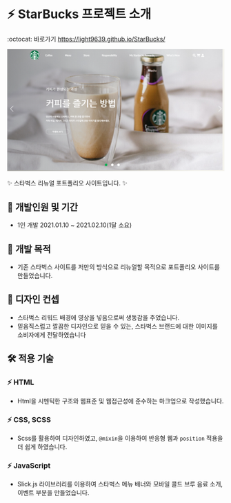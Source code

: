 # :zap: StarBucks 프로젝트 소개
:octocat: 바로가기 https://light9639.github.io/StarBucks/

![화면 캡처 2022-08-22](https://raw.githubusercontent.com/light9639/StarBucks/main/img/light9639.github.io_StarBucks_.png)

:sparkles: 스타벅스 리뉴얼 포트폴리오 사이트입니다. :sparkles:

## :calendar: 개발인원 및 기간
- 1인 개발 2021.01.10 ~ 2021.02.10(1달 소요)
## :dart: 개발 목적
- 기존 스타벅스 사이트를 저만의 방식으로 리뉴얼할 목적으로 포트폴리오 사이트를 만들었습니다.
## :flower_playing_cards: 디자인 컨셉
- 스타벅스 리워드 배경에 영상을 넣음으로써 생동감을 주었습니다.
- 믿음직스럽고 깔끔한 디자인으로 믿을 수 있는, 스타벅스 브랜드에 대한 이미지를 소비자에게 전달하였습니다
## :hammer_and_wrench: 적용 기술
### :zap: HTML
- Html을 시멘틱한 구조와 웹표준 및 웹접근성에 준수하는 마크업으로 작성했습니다.

### :zap: CSS, SCSS
- Scss를 활용하여 디자인하였고, `@mixin`을 이용하여 반응형 웹과 `position` 적용을 더 쉽게 하였습니다.

### :zap: JavaScript
- Slick.js 라이브러리를 이용하여 스타벅스 메뉴 배너와 모바일 콜드 브루 음료 소개, 이벤트 부분을 만들었습니다.